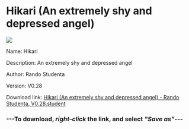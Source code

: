 # Hikari (An extremely shy and depressed angel)

<img src = "https://raw.githubusercontent.com/Arbiter1223/Koukou-Gurashi-Custom-Students/master/Students/Files/Hikari%20(An%20extremely%20shy%20and%20depressed%20angel).png">

Name: Hikari

Description: An extremely shy and depressed angel

Author: Rando Studenta

Version: V0.28

Download link: <a href="https://raw.githubusercontent.com/Arbiter1223/Koukou-Gurashi-Custom-Students/master/Students/Files/Hikari%20(An%20extremely%20shy%20and%20depressed%20angel)%20-%20Rando%20Studenta%2C%20V0.28.student">Hikari (An extremely shy and depressed angel) - Rando Studenta, V0.28.student</a>

### ---**To download, _right-click_ the link, and select _"Save as"_**---

